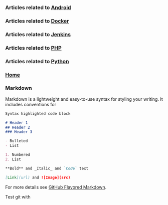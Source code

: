 ### Articles related to [Android](./Android/index.md)
### Articles related to [Docker](./Docker/index.md)
### Articles related to [Jenkins](./Jenkins/index.md)
### Articles related to [PHP](./PHP/index.md)
### Articles related to [Python](./Python/index.md)
### [Home](https://bukaiqiaode.github.io/blog/)
### Markdown

Markdown is a lightweight and easy-to-use syntax for styling your writing. It includes conventions for

```markdown
Syntax highlighted code block

# Header 1
## Header 2
### Header 3

- Bulleted
- List

1. Numbered
2. List

**Bold** and _Italic_ and `Code` text

[Link](url) and ![Image](src)
```

For more details see [GitHub Flavored Markdown](https://guides.github.com/features/mastering-markdown/).

Test git with